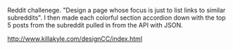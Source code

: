 Reddit challenege. "Design a page whose focus is just to list links to similar subreddits". I then made each colorful section accordion down with the top 5 posts from the subreddit pulled in from the API with JSON.
 
http://www.killakyle.com/designCC/index.html